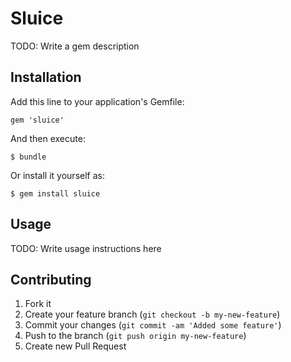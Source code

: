 # Sluice

TODO: Write a gem description

## Installation

Add this line to your application's Gemfile:

    gem 'sluice'

And then execute:

    $ bundle

Or install it yourself as:

    $ gem install sluice

## Usage

TODO: Write usage instructions here

## Contributing

1. Fork it
2. Create your feature branch (`git checkout -b my-new-feature`)
3. Commit your changes (`git commit -am 'Added some feature'`)
4. Push to the branch (`git push origin my-new-feature`)
5. Create new Pull Request
